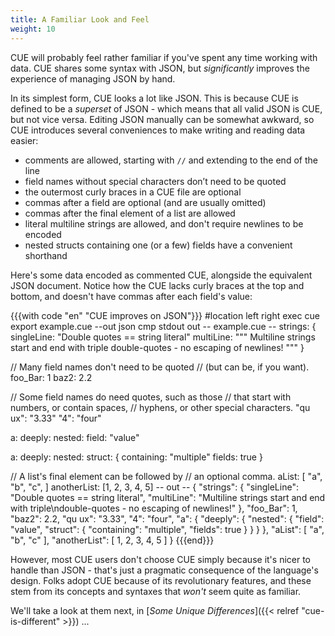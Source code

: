 ```yaml
---
title: A Familiar Look and Feel
weight: 10
---
```


CUE will probably feel rather familiar if you've spent any time working with
data. CUE shares some syntax with JSON, but *significantly* improves the
experience of managing JSON by hand.

In its simplest form, CUE looks a lot like JSON.
This is because CUE is defined to be a *superset* of JSON - which means that
all valid JSON is CUE, but not vice versa.
Editing JSON manually can be somewhat awkward, so CUE introduces several
conveniences to make writing and reading data easier:

- comments are allowed, starting with `//` and extending to the end of the line
- field names without special characters don’t need to be quoted
- the outermost curly braces in a CUE file are optional
- commas after a field are optional (and are usually omitted)
- commas after the final element of a list are allowed
- literal multiline strings are allowed, and don't require newlines to be encoded
- nested structs containing one (or a few) fields have a convenient shorthand

Here's some data encoded as commented CUE, alongside the equivalent JSON
document. Notice how the CUE lacks curly braces at the top and bottom, and
doesn't have commas after each field's value:

{{{with code "en" "CUE improves on JSON"}}}
#location left right
exec cue export example.cue --out json
cmp stdout out
-- example.cue --
strings: {
	singleLine: "Double quotes == string literal"
	multiLine: """
		Multiline strings start and end with triple
		double-quotes - no escaping of newlines!
		"""
}

// Many field names don't need to be quoted
// (but can be, if you want).
foo_Bar: 1
baz2:    2.2

// Some field names do need quotes, such as those
// that start with numbers, or contain spaces,
// hyphens, or other special characters.
"qu ux": "3.33"
"4":     "four"

a: deeply: nested: field: "value"

a: deeply: nested: struct: {
	containing: "multiple"
	fields:     true
}

// A list's final element can be followed by
// an optional comma.
aList: [
	"a",
	"b",
	"c",
]
anotherList: [1, 2, 3, 4, 5]
-- out --
{
    "strings": {
        "singleLine": "Double quotes == string literal",
        "multiLine": "Multiline strings start and end with triple\ndouble-quotes - no escaping of newlines!"
    },
    "foo_Bar": 1,
    "baz2": 2.2,
    "qu ux": "3.33",
    "4": "four",
    "a": {
        "deeply": {
            "nested": {
                "field": "value",
                "struct": {
                    "containing": "multiple",
                    "fields": true
                }
            }
        }
    },
    "aList": [
        "a",
        "b",
        "c"
    ],
    "anotherList": [
        1,
        2,
        3,
        4,
        5
    ]
}
{{{end}}}

However, most CUE users don't choose CUE simply because it's nicer to handle
than JSON - that's just a pragmatic consequence of the language's design.
Folks adopt CUE because of its revolutionary features, and these stem from its
concepts and syntaxes that *won't* seem quite as familiar.

We'll take a look at them next, in
[*Some Unique Differences*]({{< relref "cue-is-different" >}}) ...
